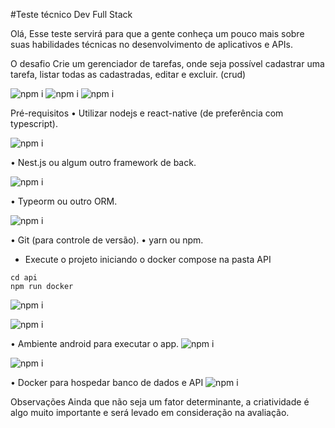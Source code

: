 #Teste técnico Dev Full Stack

Olá,
Esse teste servirá para que a gente conheça um pouco mais sobre suas habilidades
técnicas no desenvolvimento de aplicativos e APIs.

O desafio
Crie um gerenciador de tarefas, onde seja possível cadastrar uma tarefa, listar todas as
cadastradas, editar e excluir. (crud)

![npm i](/anexos/Screenshot_20220728_234129.png)
![npm i](/anexos/Screenshot_20220728_234221.png)
![npm i](/anexos/Screenshot_20220728_234259.png)

Pré-requisitos
• Utilizar nodejs e react-native (de preferência com typescript).

![npm i](/anexos/Screenshot_20220728_233159.png)

• Nest.js ou algum outro framework de back.

![npm i](/anexos/Screenshot_20220728_233055.png)

• Typeorm ou outro ORM.

![npm i](/anexos/Screenshot_20220728_233255.png)

• Git (para controle de versão).
• yarn ou npm.

- Execute o projeto iniciando o docker compose na pasta API

```
cd api
npm run docker
```
![npm i](/anexos/Screenshot_20220728_233523.png)

![npm i](/anexos/Screenshot_20220728_233612.png)

• Ambiente android para executar o app.
![npm i](/anexos/Screenshot_20220728_233732.png)

![npm i](/anexos/Screenshot_20220728_233839.png)


• Docker para hospedar banco de dados e API
![npm i](/anexos/Screenshot_20220728_233915.png)

Observações
Ainda que não seja um fator determinante, a criatividade é algo muito importante e será levado em
consideração na avaliação.